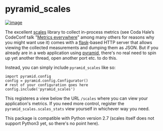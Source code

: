 pyramid\_scales
===============

[![image](https://travis-ci.org/wosc/pyramid_scales.png)](https://travis-ci.org/wosc/pyramid_scales)

The excellent [scales](https://github.com/Cue/scales) library to collect
in-process metrics (see Coda Hale’s CodeConf talk "[Metrics
everywhere](http://codahale.com/codeconf-2011-04-09-metrics-metrics-everywhere.pdf)"
among many others for reasons why you might want use it) comes with a
[flask](http://flask.pocoo.org/)-based HTTP server that allows viewing
the collected measurements and dumping them as JSON. But if you already
are in a web application using
[pyramid](http://docs.pylonsproject.org/en/latest/docs/pyramid.html),
there's no real need to spin up yet another thread, open another port
etc. to do this.

Instead, you can simply include `pyramid_scales` like so:

    import pyramid.config
    config = pyramid.config.Configurator()
    # rest of your configuration goes here
    config.include('pyramid_scales')

This registeres a view below the URL `/scales` where you can view your
application's metrics. If you need more control, register the
`pyramid_scales.scales_stats` view yourself in whichever way you need.

This package is compatible with Python version 2.7 (scales itself does
not support Python3 yet, so there's no point here).
